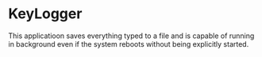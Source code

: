 # KeyLogger
This applicatioon saves everything typed to a file and is capable of running in background even if the system reboots without being explicitly started.
